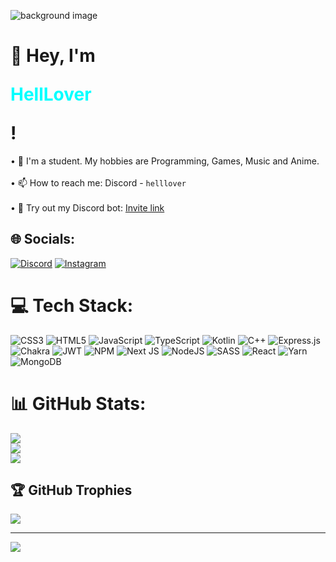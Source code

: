![background image](https://i.imgur.com/cRX774c.jpeg)

# 👋 Hey, I'm <p style="color: cyan">HellLover</p>!
• 🔭 I'm a student. My hobbies are Programming, Games, Music and Anime.<br><br>• 📫 How to reach me: Discord - `helllover`<br><br>• 🤖 Try out my Discord bot: [Invite link](https://discord.com/oauth2/authorize?client_id=713713873915478036&scope=bot&permissions=268823679)


## 🌐 Socials:
[![Discord](https://img.shields.io/badge/Discord-%237289DA.svg?logo=discord&logoColor=white)](https://discord.gg/TYhSGhWGvm)
[![Instagram](https://img.shields.io/badge/Instagram-%237289DA.svg?logo=instagram&logoColor=white)](https://www.instagram.com/kuyumjyann/) 

# 💻 Tech Stack:
![CSS3](https://img.shields.io/badge/css3-%231572B6.svg?style=for-the-badge&logo=css3&logoColor=white) ![HTML5](https://img.shields.io/badge/html5-%23E34F26.svg?style=for-the-badge&logo=html5&logoColor=white) ![JavaScript](https://img.shields.io/badge/javascript-%23323330.svg?style=for-the-badge&logo=javascript&logoColor=%23F7DF1E) ![TypeScript](https://img.shields.io/badge/typescript-%23007ACC.svg?style=for-the-badge&logo=typescript&logoColor=white) ![Kotlin](https://img.shields.io/badge/kotlin-%230095D5.svg?style=for-the-badge&logo=kotlin&logoColor=white) ![C++](https://img.shields.io/badge/c++-%2300599C.svg?style=for-the-badge&logo=c%2B%2B&logoColor=white) ![Express.js](https://img.shields.io/badge/express.js-%23404d59.svg?style=for-the-badge&logo=express&logoColor=%2361DAFB) ![Chakra](https://img.shields.io/badge/chakra-%234ED1C5.svg?style=for-the-badge&logo=chakraui&logoColor=white) ![JWT](https://img.shields.io/badge/JWT-black?style=for-the-badge&logo=JSON%20web%20tokens) ![NPM](https://img.shields.io/badge/NPM-%23000000.svg?style=for-the-badge&logo=npm&logoColor=white) ![Next JS](https://img.shields.io/badge/Next-black?style=for-the-badge&logo=next.js&logoColor=white) ![NodeJS](https://img.shields.io/badge/node.js-6DA55F?style=for-the-badge&logo=node.js&logoColor=white) ![SASS](https://img.shields.io/badge/SASS-hotpink.svg?style=for-the-badge&logo=SASS&logoColor=white) ![React](https://img.shields.io/badge/react-%2320232a.svg?style=for-the-badge&logo=react&logoColor=%2361DAFB) ![Yarn](https://img.shields.io/badge/yarn-%232C8EBB.svg?style=for-the-badge&logo=yarn&logoColor=white) ![MongoDB](https://img.shields.io/badge/MongoDB-%234ea94b.svg?style=for-the-badge&logo=mongodb&logoColor=white)
# 📊 GitHub Stats:
![](https://github-readme-stats.vercel.app/api?username=HellLover&theme=dark&hide_border=false&include_all_commits=false&count_private=false)<br/>
![](https://github-readme-streak-stats.herokuapp.com/?user=HellLover&theme=dark&hide_border=false)<br/>
![](https://github-readme-stats.vercel.app/api/top-langs/?username=HellLover&theme=dark&hide_border=false&include_all_commits=false&count_private=false&layout=compact)

## 🏆 GitHub Trophies
![](https://github-profile-trophy.vercel.app/?username=HellLover&theme=radical&no-frame=false&no-bg=true&margin-w=4)

---
[![](https://visitcount.itsvg.in/api?id=HellLover&icon=1&color=7)](https://visitcount.itsvg.in)

